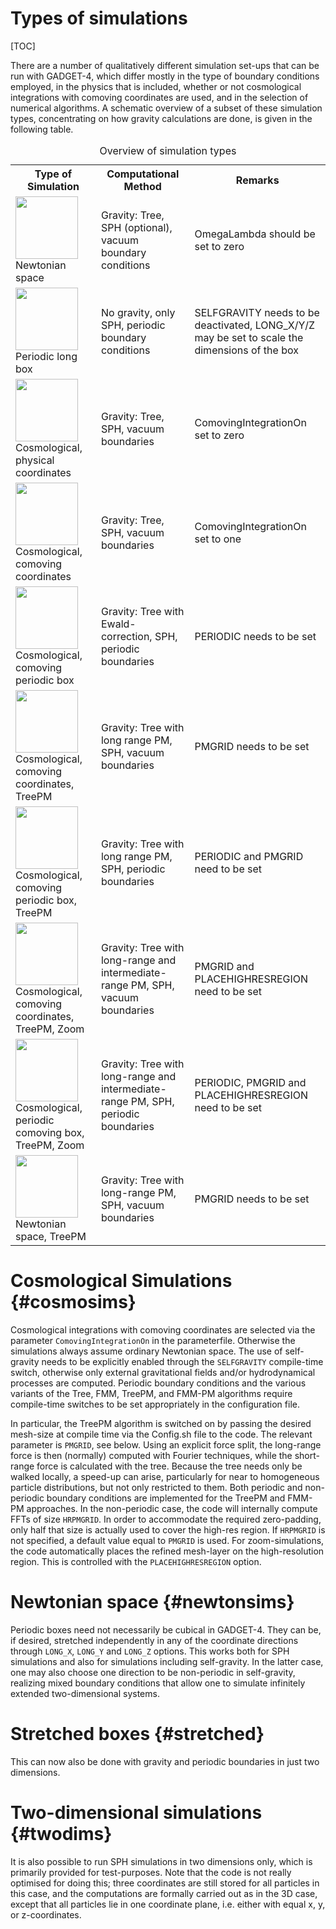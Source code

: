 
Types of simulations
====================

[TOC]

There are a number of qualitatively different simulation set-ups that
can be run with GADGET-4, which differ mostly in the type of boundary
conditions employed, in the physics that is included, whether or not
cosmological integrations with comoving coordinates are used, and in
the selection of numerical algorithms. A schematic overview of a
subset of these simulation types, concentrating on how gravity
calculations are done, is given in the following table.


<table>
<caption id="multi_row">Overview of simulation types</caption>
<tr><th>Type of Simulation  <th>Computational Method     <th>Remarks

<tr><td> <img src="img/type1.png" width="100">  Newtonian space
    <td> Gravity: Tree, SPH (optional), vacuum boundary conditions
	<td> OmegaLambda should be set to zero

<tr><td> <img src="img/type2.png" width="100">  Periodic long box 
    <td> No gravity, only SPH, periodic boundary conditions
	<td> SELFGRAVITY needs to be deactivated,  LONG_X/Y/Z may be
 set to scale the dimensions of the box 

<tr><td> <img src="img/type3.png" width="100">  Cosmological, physical coordinates
    <td> Gravity: Tree, SPH, vacuum boundaries
	<td> ComovingIntegrationOn set to zero

<tr><td> <img src="img/type4.png" width="100">  Cosmological, comoving coordinates
    <td> Gravity: Tree, SPH, vacuum boundaries
	<td> ComovingIntegrationOn set to one

<tr><td> <img src="img/type5.png" width="100">  Cosmological, comoving periodic box
    <td> Gravity: Tree with Ewald-correction, SPH, periodic boundaries
	<td> PERIODIC needs to be set

<tr><td> <img src="img/type6.png" width="100">  Cosmological, comoving coordinates, TreePM
    <td> Gravity: Tree with long range PM, SPH, vacuum boundaries
	<td> PMGRID needs to be set

<tr><td> <img src="img/type7.png" width="100">  Cosmological, comoving periodic box, TreePM
    <td> Gravity: Tree with long range PM, SPH, periodic boundaries
	<td> PERIODIC and PMGRID need to be set

<tr><td> <img src="img/type8.png" width="100">  Cosmological, comoving coordinates, TreePM, Zoom
    <td> Gravity: Tree with long-range and intermediate-range PM, SPH, vacuum boundaries
	<td> PMGRID and PLACEHIGHRESREGION need to be set

<tr><td> <img src="img/type9.png" width="100">  Cosmological, periodic comoving box, TreePM, Zoom
    <td> Gravity: Tree with long-range and intermediate-range PM, SPH, periodic boundaries
	<td> PERIODIC, PMGRID and PLACEHIGHRESREGION need to be set

<tr><td> <img src="img/type10.png" width="100"> Newtonian space, TreePM
    <td> Gravity: Tree with long-range PM, SPH, vacuum boundaries
	<td> PMGRID needs to be set

</table>



Cosmological Simulations                     {#cosmosims}
========================

Cosmological integrations with comoving coordinates are selected via
the parameter `ComovingIntegrationOn` in the parameterfile. Otherwise
the simulations always assume ordinary Newtonian space. The use of
self-gravity needs to be explicitly enabled through the `SELFGRAVITY`
compile-time switch, otherwise only external gravitational fields
and/or hydrodynamical processes are computed.  Periodic boundary
conditions and the various variants of the Tree, FMM, TreePM, and
FMM-PM algorithms require compile-time switches to be set
appropriately in the configuration file.

In particular, the TreePM algorithm is switched on by passing the
desired mesh-size at compile time via the Config.sh file to the
code. The relevant parameter is `PMGRID`, see below. Using an explicit
force split, the long-range force is then (normally) computed with
Fourier techniques, while the short-range force is calculated with the
tree. Because the tree needs only be walked locally, a speed-up can
arise, particularly for near to homogeneous particle distributions,
but not only restricted to them. Both periodic and non-periodic
boundary conditions are implemented for the TreePM and FMM-PM
approaches. In the non-periodic case, the code will internally compute
FFTs of size `HRPMGRID`. In order to accommodate the required
zero-padding, only half that size is actually used to cover the
high-res region. If `HRPMGRID` is not specified, a default value equal
to `PMGRID` is used.  For zoom-simulations, the code automatically
places the refined mesh-layer on the high-resolution region. This is
controlled with the `PLACEHIGHRESREGION` option.


Newtonian space                              {#newtonsims}
===============


Periodic boxes need not necessarily be cubical in GADGET-4. They can
be, if desired, stretched independently in any of the coordinate
directions through `LONG_X`, `LONG_Y` and `LONG_Z` options. This works
both for SPH simulations and also for simulations including
self-gravity. In the latter case, one may also choose one direction to
be non-periodic in self-gravity, realizing mixed boundary conditions
that allow one to simulate infinitely extended two-dimensional
systems.


Stretched boxes                               {#stretched}
===============

This can now also be done with gravity and periodic boundaries in just
two dimensions.


Two-dimensional simulations                   {#twodims}
===========================

It is also possible to run SPH simulations in two dimensions only,
which is primarily provided for test-purposes. Note that the code is
not really optimised for doing this; three coordinates are still
stored for all particles in this case, and the computations are
formally carried out as in the 3D case, except that all particles lie
in one coordinate plane, i.e. either with equal x, y, or
z-coordinates.
